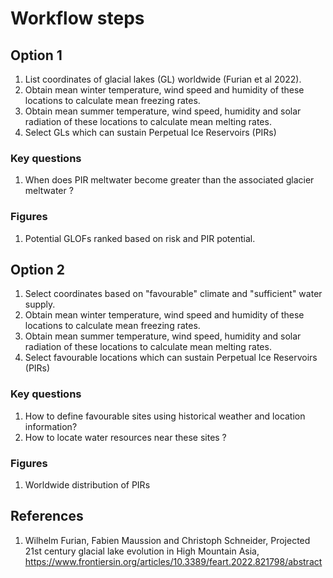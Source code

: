 # Workflow steps
## Option 1
1. List coordinates of glacial lakes (GL) worldwide (Furian et al 2022).
2. Obtain mean winter temperature, wind speed and humidity of these locations to calculate mean freezing rates.
3. Obtain mean summer temperature, wind speed, humidity and solar radiation of these locations to calculate mean melting rates.
4. Select GLs which can sustain Perpetual Ice Reservoirs (PIRs)

### Key questions
1. When does PIR meltwater become greater than the associated glacier meltwater ?

### Figures
1. Potential GLOFs ranked based on risk and PIR potential.

## Option 2
1. Select coordinates based on "favourable" climate and "sufficient" water supply.
2. Obtain mean winter temperature, wind speed and humidity of these locations to calculate mean freezing rates.
3. Obtain mean summer temperature, wind speed, humidity and solar radiation of these locations to calculate mean melting rates.
4. Select favourable locations which can sustain Perpetual Ice Reservoirs (PIRs)

### Key questions
1. How to define favourable sites using historical weather and location information? 
2. How to locate water resources near these sites ?

### Figures
1. Worldwide distribution of PIRs


## References
1. Wilhelm Furian, Fabien Maussion and Christoph Schneider, Projected 21st century glacial lake evolution in High Mountain Asia, https://www.frontiersin.org/articles/10.3389/feart.2022.821798/abstract
